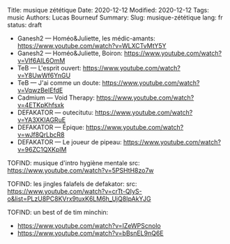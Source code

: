Title: musique zététique
Date: 2020-12-12
Modified: 2020-12-12
Tags: music
Authors: Lucas Bourneuf
Summary: 
Slug: musique-zététique
lang: fr
status: draft


- Ganesh2 — Homéo&Juliette, les médic-amants: https://www.youtube.com/watch?v=WLXCTvMtY5Y
- Ganesh2 — Homéo&Juliette, Boiron: https://www.youtube.com/watch?v=VIf6AIL6OmM
- TeB — L'esprit ouvert: https://www.youtube.com/watch?v=Y8UwWf6YnGU
- TeB — J'ai comme un doute: https://www.youtube.com/watch?v=VqwzBeIEfdE
- Cadmium — Void Therapy: https://www.youtube.com/watch?v=4ETKpKhfsxk
- DEFAKATOR — outecitutu: https://www.youtube.com/watch?v=YA3XKIAGRuE
- DEFAKATOR — Épique: https://www.youtube.com/watch?v=wJf8QrLbcR8
- DEFAKATOR — Le joueur de pipeau: https://www.youtube.com/watch?v=96ZC1QXKplM


TOFIND: musique d'intro hygiène mentale
src: https://www.youtube.com/watch?v=5PSHtH8zo7w

TOFIND: les jingles falafels de defakator:
src: https://www.youtube.com/watch?v=crTt-QIyS-o&list=PLzU8PC8KVrx9tuxK6LM6h_UjQ8IpAkYJG

TOFIND: un best of de tim minchin:
- https://www.youtube.com/watch?v=IZeWPScnolo
- https://www.youtube.com/watch?v=bBsnEL9nQ6E
